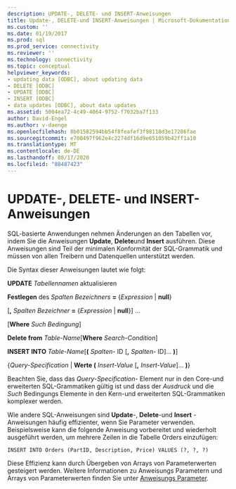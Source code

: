 ```yaml
---
description: UPDATE-, DELETE- und INSERT-Anweisungen
title: Update-, DELETE-und INSERT-Anweisungen | Microsoft-Dokumentation
ms.custom: ''
ms.date: 01/19/2017
ms.prod: sql
ms.prod_service: connectivity
ms.reviewer: ''
ms.technology: connectivity
ms.topic: conceptual
helpviewer_keywords:
- updating data [ODBC], about updating data
- DELETE [ODBC]
- UPDATE [ODBC]
- INSERT [ODBC]
- data updates [ODBC], about data updates
ms.assetid: 5004ea72-4c49-4064-9752-f7032ba7f133
author: David-Engel
ms.author: v-daenge
ms.openlocfilehash: 8b01582594bb54f8feafef3f98118d3e17286fae
ms.sourcegitcommit: e700497f962e4c2274df16d9e651059b42ff1a10
ms.translationtype: MT
ms.contentlocale: de-DE
ms.lasthandoff: 08/17/2020
ms.locfileid: "88487423"
---
```

# <a name="update-delete-and-insert-statements"></a>UPDATE-, DELETE- und INSERT-Anweisungen
SQL-basierte Anwendungen nehmen Änderungen an den Tabellen vor, indem Sie die Anweisungen **Update**, **Delete**und **Insert** ausführen. Diese Anweisungen sind Teil der minimalen Konformität der SQL-Grammatik und müssen von allen Treibern und Datenquellen unterstützt werden.  
  
 Die Syntax dieser Anweisungen lautet wie folgt:  
  
 **UPDATE** _Tabellennamen_ aktualisieren  
  
 **Festlegen** des _Spalten Bezeichners_ **=** {*Expression* &#124; **null**}  
  
 [**,** _Spalten Bezeichner_ **=** {*Expression* &#124; **null**}] ...  
  
 [**Where** _Such Bedingung_]  
  
 **Delete from** _Table-Name_[**Where** _Search-Condition_]  
  
 **INSERT INTO** _Table-Name_[**(** _Spalten-_ ID [**,** _Spalten-_ ID]... **)**]  
  
 {*Query-Specification* &#124; **Werte (** _Insert-Value_ [**,** _Insert-Value_]... **)**}  
  
 Beachten Sie, dass das *Query-Specification-* Element nur in den Core-und erweiterten SQL-Grammatiken gültig ist und dass der *Ausdruck* und die *Such* Bedingungs Elemente in den Kern-und erweiterten SQL-Grammatiken komplexer werden.  
  
 Wie andere SQL-Anweisungen sind **Update**-, **Delete**-und **Insert** -Anweisungen häufig effizienter, wenn Sie Parameter verwenden. Beispielsweise kann die folgende Anweisung vorbereitet und wiederholt ausgeführt werden, um mehrere Zeilen in die Tabelle Orders einzufügen:  
  
```  
INSERT INTO Orders (PartID, Description, Price) VALUES (?, ?, ?)  
```  
  
 Diese Effizienz kann durch Übergeben von Arrays von Parameterwerten gesteigert werden. Weitere Informationen zu Anweisungs Parametern und Arrays von Parameterwerten finden Sie unter [Anweisungs Parameter](../../../odbc/reference/develop-app/statement-parameters.md).
